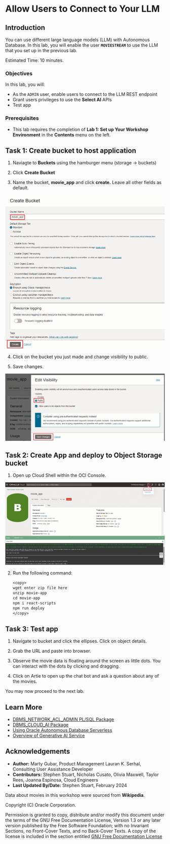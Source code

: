 # Allow Users to Connect to Your LLM

## Introduction

You can use different large language models (LLM) with Autonomous Database. In this lab, you will enable the user **`MOVIESTREAM`** to use the LLM that you set up in the previous lab.

Estimated Time: 10 minutes.

### Objectives

In this lab, you will:
* As the `ADMIN` user, enable users to connect to the LLM REST endpoint
* Grant users privileges to use the **Select AI** APIs
* Test app

### Prerequisites
- This lab requires the completion of **Lab 1: Set up Your Workshop Environment** in the **Contents** menu on the left.

## Task 1: Create bucket to host application

1. Naviagte to **Buckets** using the hamburger menu (storage -> buckets)

2. Click **Create Bucket** 

3. Name the bucket, **movie_app** and click **create.** Leave all other fields as default. 

![Create bucket](./images/create-bucket.png "")

4. Click on the bucket you just made and change visibility to public. 

5. Save changes. 

![Change visibility to public](./images/public-visibility.png "")

## Task 2: Create App and deploy to Object Storage bucket

1. Open up Cloud Shell within the OCI Console. 

![Open Cloud Shell](./images/open-cloudshell.png "")

2. Run the following command:

    ```
    <copy>
    wget enter zip file here 
    unzip movie-app
    cd movie-app
    npm i react-scripts
    npm run deploy 
    </copy>
    ```

## Task 3: Test app 

1. Navigate to bucket and click the ellipses. Click on object details. 

2. Grab the URL and paste into browser. 

3. Observe the movie data is floating around the screen as little dots. You can interact with the dots by clicking and dragging. 

4. Click on Artie to open up the chat bot and ask a question about any of the movies. 

You may now proceed to the next lab.

## Learn More
* [DBMS\_NETWORK\_ACL\_ADMIN PL/SQL Package](https://docs.oracle.com/en/database/oracle/oracle-database/19/arpls/DBMS_NETWORK_ACL_ADMIN.html#GUID-254AE700-B355-4EBC-84B2-8EE32011E692)
* [DBMS\_CLOUD\_AI Package](https://docs.oracle.com/en-us/iaas/autonomous-database-serverless/doc/dbms-cloud-ai-package.html)
* [Using Oracle Autonomous Database Serverless](https://docs.oracle.com/en/cloud/paas/autonomous-database/adbsa/index.html)
* [Overview of Generative AI Service](https://docs.oracle.com/en-us/iaas/Content/generative-ai/overview.htm)

## Acknowledgements
  * **Author:** Marty Gubar, Product Management Lauran K. Serhal, Consulting User Assistance Developer
  * **Contributors:** Stephen Stuart, Nicholas Cusato, Olivia Maxwell, Taylor Rees, Joanna Espinosa, Cloud Engineers 
* **Last Updated By/Date:** Stephen Stuart, February 2024

Data about movies in this workshop were sourced from **Wikipedia**.

Copyright (C)  Oracle Corporation.

Permission is granted to copy, distribute and/or modify this document
under the terms of the GNU Free Documentation License, Version 1.3
or any later version published by the Free Software Foundation;
with no Invariant Sections, no Front-Cover Texts, and no Back-Cover Texts.
A copy of the license is included in the section entitled [GNU Free Documentation License](files/gnu-free-documentation-license.txt)
